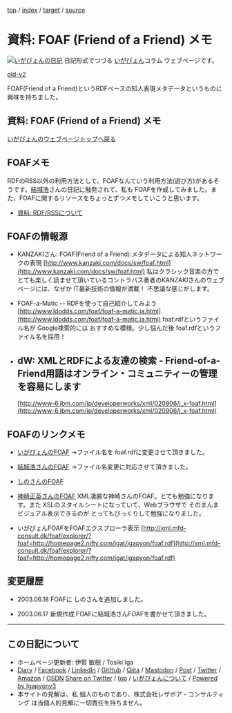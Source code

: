 [top](../index.html) / [index](index.html) / [target](https://www.igapyon.jp/igapyon/diary/memo/memofoaf.html) / [source](https://github.com/igapyon/diary/blob/master/memo/memofoaf.src.md) 

資料: FOAF (Friend of a Friend) メモ
=====================================================================================================
[![いがぴょんの日記](https://www.igapyon.jp/igapyon/diary/images/iga202308_64.jpg "いがぴょん")](https://www.igapyon.jp/igapyon/diary/memo/memoigapyon.html) 日記形式でつづる [いがぴょん](https://www.igapyon.jp/igapyon/diary/memo/memoigapyon.html)コラム ウェブページです。

[old-v2](memofoaf-orig.html)

FOAF(Friend of a Friend)というRDFベースの知人表現メタデータというものに興味を持ちました。

## 資料: FOAF (Friend of a Friend) メモ

[いがぴょんのウェブページトップへ戻る](../../index.html)

## FOAFメモ

RDFのRSS以外の利用方法として、FOAFなんていう利用方法(遊び方)があるそうです。[結城浩](http://www.hyuki.com/)さんの日記に触発されて、私も
FOAFを作成してみました。また、FOAFに関するリソースをちょっとずつメモしていこうと思います。

* [資料: RDF/RSSについて](memorss.html)

## FOAFの情報源

* KANZAKIさん: FOAF(Friend of a Friend):メタデータによる知人ネットワークの表現
  [http://www.kanzaki.com/docs/sw/foaf.html](http://www.kanzaki.com/docs/sw/foaf.html)
  私はクラシック音楽の方でとても楽しく読ませて頂いているコントラバス奏者のKANZAKIさんのウェブページには、なぜか
  IT最新技術の情報が満載！ 不思議な感じがします。
  
* FOAF-a-Matic -- RDFを使って自己紹介してみよう
  [http://www.ldodds.com/foaf/foaf-a-matic.ja.html](http://www.ldodds.com/foaf/foaf-a-matic.ja.html)
  foaf.rdfというファイル名が Google検索的には おすすめな模様。少し悩んだ後
  foaf.rdfというファイル名を採用！
  
* dW: XMLとRDFによる友達の検索 - Friend-of-a-Friend用語はオンライン・コミュニティーの管理を容易にします
  -
  [http://www-6.ibm.com/jp/developerworks/xml/020906/j_x-foaf.html](http://www-6.ibm.com/jp/developerworks/xml/020906/j_x-foaf.html)

## FOAFのリンクメモ

* [いがぴょんのFOAF](../../foaf.rdf)
  →ファイル名を foaf.rdfに変更させて頂きました。
  
* [結城浩さんのFOAF](http://www.hyuki.com/info/foaf.rdf)
  →ファイル名変更に対応させて頂きました。
  
* [しのさんのFOAF](http://www.freedomcat.com/profile/foaf.rdf)
  
* [神崎正英さんのFOAF](http://www.kanzaki.com/info/webwho.rdf)
  XML凄腕な神崎さんのFOAF。とても勉強になります。また XSLのスタイルシートになっていて、Webブラウザで
  そのまんまビジュアル表示できるのが とってもびっくりして勉強になりました。

* いがぴょんFOAFをFOAFエクスプローラ表示
  [http://xml.mfd-consult.dk/foaf/explorer/?foaf=http://homepage2.nifty.com/igat/igapyon/foaf.rdf](http://xml.mfd-consult.dk/foaf/explorer/?foaf=http://homepage2.nifty.com/igat/igapyon/foaf.rdf)

## 変更履歴

* 2003.06.18 FOAFに しのさんを追加しました。
  
* 2003.06.17 新規作成 FOAFに結城浩さんFOAFを書かせて頂きました。

----------------------------------------------------------------------------------------------------

## この日記について

* ホームページ更新者: 伊賀 敏樹 / Tosiki Iga
* [Diary](https://www.igapyon.jp/igapyon/diary/) / [Facebook](https://www.facebook.com/igapyon) / [LinkedIn](https://www.linkedin.com/in/toshikiiga) / [GitHub](https://github.com/igapyon) / [Qiita](https://qiita.com/igapyon) / [Mastodon](https://social.vivaldi.net/@igapyon) / [Post](https://post.news/igapyon) / [Twitter](https://twitter.com/ToshikiIga) / [Amazon](https://www.amazon.co.jp/%E4%BC%8A%E8%B3%80-%E6%95%8F%E6%A8%B9/e/B004LTQWCQ) / [OSDN](https://ja.osdn.net/users/iga/)
[Share on Twitter](https://twitter.com/intent/tweet?hashtags=igapyon%2Cdiary%2C%E3%81%84%E3%81%8C%E3%81%B4%E3%82%87%E3%82%93&text=%E8%B3%87%E6%96%99%3A+FOAF+%28Friend+of+a+Friend%29+%E3%83%A1%E3%83%A2&url=https%3A%2F%2Fwww.igapyon.jp%2Figapyon%2Fdiary%2Fmemo%2Fmemofoaf.html) / [top](../index.html) / [いがぴょんについて](https://www.igapyon.jp/igapyon/diary/memo/memoigapyon.html) / [Powered by Igapyonv3](https://github.com/igapyon/igapyonv3)
* 本サイトの見解は、私 個人のものであり、株式会社レザボア・コンサルティング は当個人的見解に一切責任を持ちません。 
